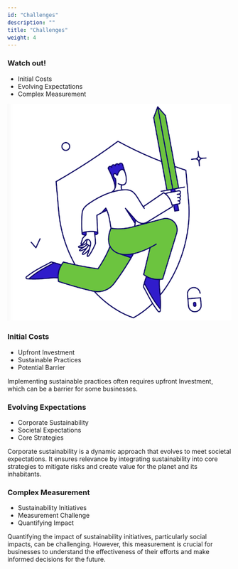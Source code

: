 ```yaml
---
id: "Challenges"
description: ""
title: "Challenges"
weight: 4
---
```


### **Watch out!**

- Initial Costs
- Evolving Expectations
- Complex Measurement

![sustainability](sec3-sub1-unit4-sus101-4.png)

### Initial Costs

- Upfront Investment
- Sustainable Practices
- Potential Barrier

Implementing sustainable practices often requires upfront Investment, which can be a barrier for some businesses.

### Evolving Expectations

- Corporate Sustainability
- Societal Expectations
- Core Strategies

Corporate sustainability is a dynamic approach that evolves to meet societal expectations. It ensures relevance by integrating sustainability into core strategies to mitigate risks and create value for the planet and its inhabitants.

### Complex Measurement

- Sustainability Initiatives
- Measurement Challenge
- Quantifying Impact

Quantifying the impact of sustainability initiatives, particularly social impacts, can be challenging. However, this measurement is crucial for businesses to understand the effectiveness of their efforts and make informed decisions for the future.
